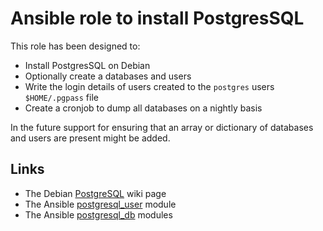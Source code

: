 # Ansible role to install PostgresSQL

This role has been designed to:

* Install PostgresSQL on Debian
* Optionally create a databases and users
* Write the login details of users created to the `postgres` users `$HOME/.pgpass` file
* Create a cronjob to dump all databases on a nightly basis

In the future support for ensuring that an array or dictionary of databases and
users are present might be added.

## Links

* The Debian [PostgreSQL](https://wiki.debian.org/PostgreSql) wiki page
* The Ansible [postgresql_user](https://docs.ansible.com/ansible/latest/modules/postgresql_user_module.html) module
* The Ansible [postgresql_db](https://docs.ansible.com/ansible/latest/modules/postgresql_db_module.html) modules

